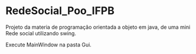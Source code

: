 # RedeSocial_Poo_IFPB
Projeto da materia de programaçâo orientada a objeto em java, de uma mini Rede social utilizando swing.

Execute MainWindow na pasta Gui.
